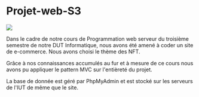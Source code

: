 # Projet-web-S3
![](https://img.shields.io/badge/PHP-777BB4?style=for-the-badge&logo=php&logoColor=white)

Dans le cadre de notre cours de Programmation web serveur du troisième semestre de notre DUT Informatique, nous avons été amené à coder un site de e-commerce. 
Nous avons choisi le thème des NFT. 

Grâce à nos connaissances accumulés au fur et à mesure de ce cours nous avons pu appliquer le pattern MVC sur l'entièreté du projet. 

La base de donnée est géré par PhpMyAdmin et est stocké sur les serveurs de l'IUT de même que le site.
